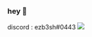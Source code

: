 ### hey 👋

<!--
**ezBYK/ezBYK** is a ✨ _special_ ✨ repository because its `README.md` (this file) appears on your GitHub profile.

Here are some ideas to get you started:

- 🔭 I’m currently working on a brut forcer in ruby
- 🌱 I’m currently learning osint,forensic 
- 🌱 html,css,js,ruby,python soon c ;) (im a very bad developer x) )
- 👯 I’m looking to collaborate on ctf
- ⚡ dream to be a drifter and a pentester

--> discord : ezb3sh#0443





<img src="https://komarev.com/ghpvc/?username=ezBYK&label=PROFILE+VIEWS"> 


 
